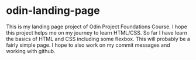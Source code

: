 # odin-landing-page
This is my landing page project of Odin Project Foundations Course. 
I hope this project helps me on my journey to learn HTML/CSS.
So far I have learn the basics of HTML and CSS including some 
flexbox.  This will probably be a fairly simple page.  I hope
to also work on my commit messages and working with github. 